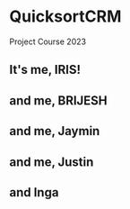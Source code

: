 # QuicksortCRM
Project Course 2023
## It's me, IRIS!
## and me, BRIJESH
## and me, Jaymin
## and me, Justin
## and Inga
